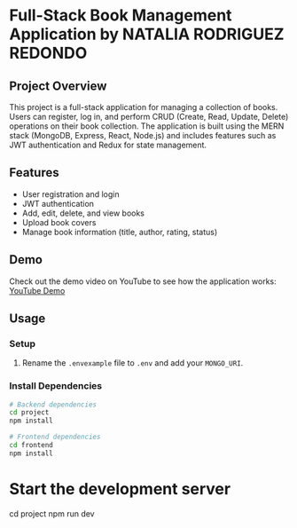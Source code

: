 # Full-Stack Book Management Application by NATALIA RODRIGUEZ REDONDO

## Project Overview

This project is a full-stack application for managing a collection of books. Users can register, log in, and perform CRUD (Create, Read, Update, Delete) operations on their book collection. The application is built using the MERN stack (MongoDB, Express, React, Node.js) and includes features such as JWT authentication and Redux for state management.

## Features

- User registration and login
- JWT authentication
- Add, edit, delete, and view books
- Upload book covers
- Manage book information (title, author, rating, status)

## Demo

Check out the demo video on YouTube to see how the application works: [YouTube Demo](https://youtu.be/ZgAoukURXuc)

## Usage

### Setup

1. Rename the `.envexample` file to `.env` and add your `MONGO_URI`.

### Install Dependencies

```bash
# Backend dependencies
cd project
npm install

# Frontend dependencies
cd frontend
npm install

```

# Start the development server
cd project
npm run dev
